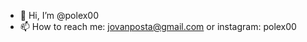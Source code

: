 - 👋 Hi, I’m @polex00
- 📫 How to reach me: jovanposta@gmail.com or instagram: polex00 

<!---
polex00/polex00 is a ✨ special ✨ repository because its `README.md` (this file) appears on your GitHub profile.
You can click the Preview link to take a look at your changes.
--->
